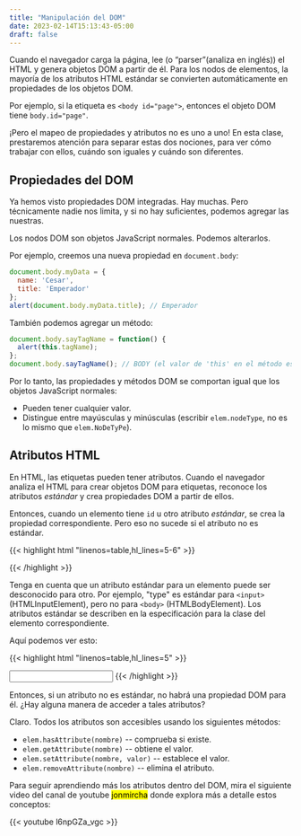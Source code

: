```yaml
---
title: "Manipulación del DOM"
date: 2023-02-14T15:13:43-05:00
draft: false
---
```


Cuando el navegador carga la página, lee (o “parser”(analiza en inglés)) el HTML y genera objetos DOM a partir de él. Para los nodos de elementos, la mayoría de los atributos HTML estándar se convierten automáticamente en propiedades de los objetos DOM.

Por ejemplo, si la etiqueta es `<body id="page">`, entonces el objeto DOM tiene `body.id="page"`.

¡Pero el mapeo de propiedades y atributos no es uno a uno! En esta clase, prestaremos atención para separar estas dos nociones, para ver cómo trabajar con ellos, cuándo son iguales y cuándo son diferentes.

## Propiedades del DOM

Ya hemos visto propiedades DOM integradas. Hay muchas. Pero técnicamente nadie nos limita, y si no hay suficientes, podemos agregar las nuestras.

Los nodos DOM son objetos JavaScript normales. Podemos alterarlos.

Por ejemplo, creemos una nueva propiedad en `document.body`:

```js
document.body.myData = {
  name: 'Cesar',
  title: 'Emperador'
};
alert(document.body.myData.title); // Emperador
```

También podemos agregar un método:

```js
document.body.sayTagName = function() {
  alert(this.tagName);
};
document.body.sayTagName(); // BODY (el valor de 'this' en el método es document.body)
```

Por lo tanto, las propiedades y métodos DOM se comportan igual que los objetos JavaScript normales:

- Pueden tener cualquier valor.
- Distingue entre mayúsculas y minúsculas (escribir `elem.nodeType`, no es lo mismo que `elem.NoDeTyPe`).

## Atributos HTML

En HTML, las etiquetas pueden tener atributos. Cuando el navegador analiza el HTML para crear objetos DOM para etiquetas, reconoce los atributos *estándar* y crea propiedades DOM a partir de ellos.

Entonces, cuando un elemento tiene `id` u otro atributo *estándar*, se crea la propiedad correspondiente. Pero eso no sucede si el atributo no es estándar.

{{< highlight html "linenos=table,hl_lines=5-6" >}}
<body id="test" something="non-standard"> 
<!-- "ID" existe como propiedad, pero "something" no, la hemos creado nosotros --> 
  <script>
    alert(document.body.id); // test
    // el atributo no estándar no produce una propiedad
    alert(document.body.something); // undefined
  </script>
</body>
{{< /highlight >}}

Tenga en cuenta que un atributo estándar para un elemento puede ser desconocido para otro. Por ejemplo, "type" es estándar para `<input>`(HTMLInputElement), pero no para `<body>` (HTMLBodyElement). Los atributos estándar se describen en la especificación para la clase del elemento correspondiente.

Aquí podemos ver esto:

{{< highlight html "linenos=table,hl_lines=5" >}}
<body id="body" type="...">
  <input id="input" type="text">
  <script>
    alert(input.type); // text
    alert(body.type); // undefined: Propiedad DOM no creada, porque no es estándar
  </script>
</body>
{{< /highlight >}}

Entonces, si un atributo no es estándar, no habrá una propiedad DOM para él. ¿Hay alguna manera de acceder a tales atributos?

Claro. Todos los atributos son accesibles usando los siguientes métodos:

- `elem.hasAttribute(nombre)` -- comprueba si existe.
- `elem.getAttribute(nombre)` -- obtiene el valor.
- `elem.setAttribute(nombre, valor)` -- establece el valor.
- `elem.removeAttribute(nombre)` -- elimina el atributo.

Para seguir aprendiendo más los atributos dentro del DOM, mira el siguiente video del canal de youtube <mark>jonmircha</mark> donde explora más a detalle estos conceptos:

{{< youtube l6npGZa_vgc >}}
<!-- https://javascript.info/dom-attributes-and-properties -->

<!-- https://www.youtube.com/watch?v=l6npGZa_vgc -->